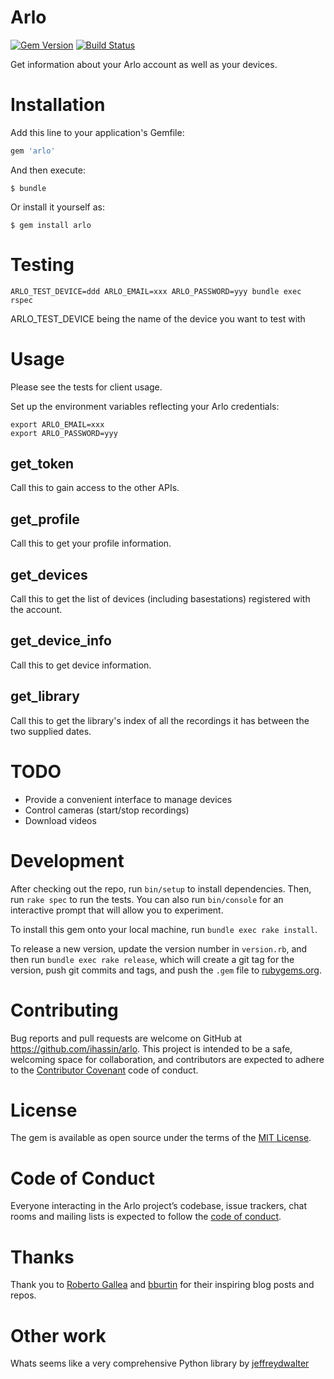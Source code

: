 # Arlo

[![Gem Version](https://badge.fury.io/rb/arlo.svg)](https://badge.fury.io/rb/arlo) [![Build Status](https://travis-ci.org/ihassin/arlo.svg?branch=master)](https://travis-ci.org/ihassin/arlo)

Get information about your Arlo account as well as your devices.

# Installation

Add this line to your application's Gemfile:

```ruby
gem 'arlo'
```

And then execute:

    $ bundle

Or install it yourself as:

    $ gem install arlo

# Testing

    ARLO_TEST_DEVICE=ddd ARLO_EMAIL=xxx ARLO_PASSWORD=yyy bundle exec rspec

ARLO_TEST_DEVICE being the name of the device you want to test with

# Usage

Please see the tests for client usage.

Set up the environment variables reflecting your Arlo credentials:

    export ARLO_EMAIL=xxx
    export ARLO_PASSWORD=yyy

## get_token

Call this to gain access to the other APIs.

## get_profile

Call this to get your profile information.

## get_devices

Call this to get the list of devices (including basestations) registered with the account.

## get_device_info

Call this to get device information.

## get_library

Call this to get the library's index of all the recordings it has between the two supplied dates.

# TODO

* Provide a convenient interface to manage devices
* Control cameras (start/stop recordings)
* Download videos

# Development

After checking out the repo, run `bin/setup` to install dependencies. Then, run `rake spec` to run the tests. You can also run `bin/console` for an interactive prompt that will allow you to experiment.

To install this gem onto your local machine, run `bundle exec rake install`.

To release a new version, update the version number in `version.rb`, and then run `bundle exec rake release`, which will create a git tag for the version, push git commits and tags, and push the `.gem` file to [rubygems.org](https://rubygems.org).

# Contributing

Bug reports and pull requests are welcome on GitHub at https://github.com/ihassin/arlo. This project is intended to be a safe, welcoming space for collaboration, and contributors are expected to adhere to the [Contributor Covenant](http://contributor-covenant.org) code of conduct.

# License

The gem is available as open source under the terms of the [MIT License](https://opensource.org/licenses/MIT).

# Code of Conduct

Everyone interacting in the Arlo project’s codebase, issue trackers, chat rooms and mailing lists is expected to follow the [code of conduct](https://github.com/[USERNAME]/arlo/blob/master/CODE_OF_CONDUCT.md).

# Thanks

Thank you to [Roberto Gallea](http://www.robertogallea.com/blog/netgear-arlo-api) and [bburtin](https://github.com/bburtin/arlo-api) for their inspiring blog posts and repos.

# Other work

Whats seems like a very comprehensive Python library by [jeffreydwalter](https://github.com/jeffreydwalter/arlo)